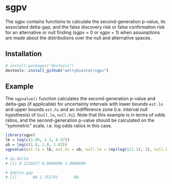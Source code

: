 sgpv
========

The sgpv contains functions to calculate the second-generation p-value, its associated delta-gap, and the false discovery risk or false confirmation risk for an alternative or null finding (sgpv = 0 or sgpv = 1) when assumptions are made about the distributions over the null and alternative spaces.

Installation
------------

``` r
# install.packages("devtools")
devtools::install_github("weltybiostat/sgpv")
```

Example
-------

The `sgpvalue()` function calculates the second-generation p-value and delta-gap (if applicable) for uncertainty intervals with lower bounds `est.lo` and upper bounds `est.hi` and an indifference zone (i.e. interval null hypothesis) of (`null.lo`, `null.hi`).  Note that this example is in terms of odds ratios, and the second-generation p-value should be calculated on the "symmetric" scale, i.e. log odds ratios in this case.

``` r
library(sgpv)
lb = log(c(1.05, 1.3, 0.97))
ub = log(c(1.8, 1.8, 1.02))
sgpvalue(est.lo = lb, est.hi = ub, null.lo = rep(log(1/1.1), 3), null.hi = rep(log(1.1), 3))

# $p.delta
# [1] 0.1220227 0.0000000 1.0000000

# $delta.gap
# [1]       NA 1.752741       NA
```

